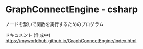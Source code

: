 # GraphConnectEngine - csharp

ノードを繋いで関数を実行するためのプログラム

ドキュメント (作成中)
https://myworldhub.github.io/GraphConnectEngine/index.html
